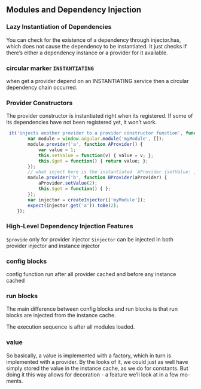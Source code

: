 ## Modules and Dependency Injection

### Lazy Instantiation of Dependencies
You can check for the existence of a dependency through injector.has, which does not cause 
the dependency to be instantiated. It just checks if there’s either a dependency instance or a provider for it available.

### circular marker `INSTANTIATING`
when get a provider depend on an INSTANTIATING service then a circular dependency chain occurred.

### Provider Constructors
The provider constructor is instantiated right when its registered. 
If some of its dependencies have not been registered yet, it won’t work.
```js
 it('injects another provider to a provider constructor function', function() {
        var module = window.angular.module('myModule', []);
        module.provider('a', function AProvider() {
            var value = 1;
            this.setValue = function(v) { value = v; };
            this.$get = function() { return value; };
        });
        // what inject here is the instantiated `AProvider {setValue: , $get: }`
        module.provider('b', function BProvider(aProvider) {
            aProvider.setValue(2);
            this.$get = function() { };
        });
        var injector = createInjector(['myModule']);
        expect(injector.get('a')).toBe(2);
    });
```

### High-Level Dependency Injection Features
`$provide` only for provider injector
`$injector` can be injected in both provider injector and instance injector

### config blocks
config function run after all provider cached and before any instance cached

### run blocks
The main difference between config blocks and run blocks is that run blocks are injected from the instance cache.

The execution sequence is after all modules loaded.

### value
So basically, a value is implemented with a factory, which in turn is implemented with a provider.
By the looks of it, we could just as well have simply stored the value in the instance cache, as we 
do for constants. But doing it this way allows for decoration - a feature we’ll look at in a few mo-
ments.